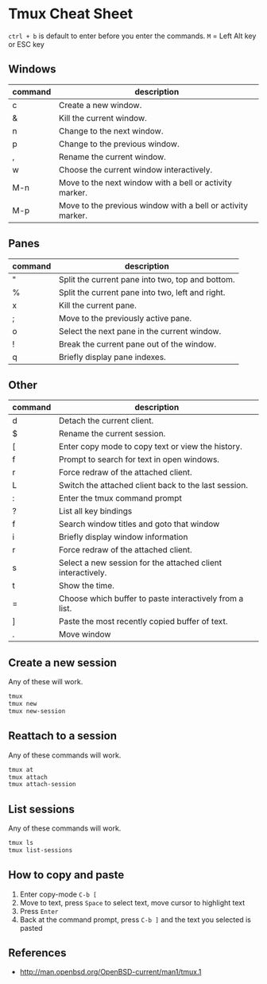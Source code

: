 Tmux Cheat Sheet
================

`ctrl + b` is default to enter before you enter the commands. `M` = Left Alt key
or ESC key

## Windows

| command | description |
|---------|-------------|
| c       | Create a new window.
| &       | Kill the current window.
| n       | Change to the next window.
| p       | Change to the previous window.
| ,       | Rename the current window.
| w       | Choose the current window interactively.
| M-n     | Move to the next window with a bell or activity marker.
| M-p     | Move to the previous window with a bell or activity marker.

## Panes

| command | description |
|---------|------------ |
| "       | Split the current pane into two, top and bottom.
| %       | Split the current pane into two, left and right.
| x       | Kill the current pane.
| ;       | Move to the previously active pane.
| o       | Select the next pane in the current window.
| !       | Break the current pane out of the window.
| q       | Briefly display pane indexes.

## Other

| command | description |
|---------|-------------|
| d       | Detach the current client.
| $       | Rename the current session.
| [       | Enter copy mode to copy text or view the history.
| f       | Prompt to search for text in open windows.
| r       | Force redraw of the attached client.
| L       | Switch the attached client back to the last session.
| :       | Enter the tmux command prompt
| ?       | List all key bindings
| f       | Search window titles and goto that window
| i       | Briefly display window information
| r       | Force redraw of the attached client.
| s       | Select a new session for the attached client interactively.
| t       | Show the time.
| =       | Choose which buffer to paste interactively from a list.
| ]       | Paste the most recently copied buffer of text.
| .       | Move window

## Create a new session

Any of these will work.

```bash
tmux
tmux new
tmux new-session
```

## Reattach to a session

Any of these commands will work.

```bash
tmux at
tmux attach
tmux attach-session
```

## List sessions

Any of these commands will work.

```bash
tmux ls
tmux list-sessions
```

## How to copy and paste

1. Enter copy-mode `C-b [`
2. Move to text, press `Space` to select text, move cursor to highlight text
3. Press `Enter`
4. Back at the command prompt, press `C-b ]` and the text you selected is pasted

## References

* http://man.openbsd.org/OpenBSD-current/man1/tmux.1
